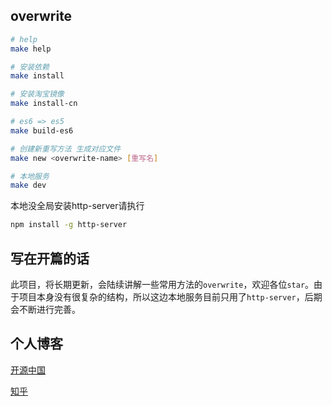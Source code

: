 ## overwrite

```bash
# help
make help

# 安装依赖
make install

# 安装淘宝镜像
make install-cn

# es6 => es5
make build-es6

# 创建新重写方法 生成对应文件
make new <overwrite-name> [重写名]

# 本地服务
make dev

```
本地没全局安装http-server请执行
```bash
npm install -g http-server
```

## 写在开篇的话

此项目，将长期更新，会陆续讲解一些常用方法的`overwrite`，欢迎各位`star`。由于项目本身没有很复杂的结构，所以这边本地服务目前只用了`http-server`，后期会不断进行完善。


## 个人博客

[开源中国](https://my.oschina.net/qiangdada)

[知乎](https://www.zhihu.com)
